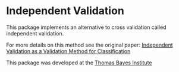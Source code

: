 # Independent Validation
This package implements an alternative to cross validation called independent validation.

For more details on this method see the original paper: [
Independent Validation as a Validation Method for Classification
](https://qcmb.psychopen.eu/index.php/qcmb/article/view/12069)

This package was developed at the [Thomas Bayes Institute](https://thomasbayesinstitute.org/en/)


